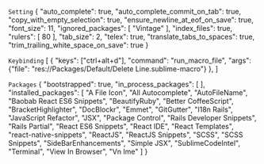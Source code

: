 `Setting`
{
  "auto_complete": true,
  "auto_complete_commit_on_tab": true,
  "copy_with_empty_selection": true,
  "ensure_newline_at_eof_on_save": true,
  "font_size": 11,
  "ignored_packages":
  [
    "Vintage"
  ],
  "index_files": true,
  "rulers":
  [
    80
  ],
  "tab_size": 2,
  "telex": true,
  "translate_tabs_to_spaces": true,
  "trim_trailing_white_space_on_save": true
}

`Keybinding`
[
  { "keys": ["ctrl+alt+d"], "command": "run_macro_file", "args": {"file": "res://Packages/Default/Delete Line.sublime-macro"} },
]

`Packages`
{
  "bootstrapped": true,
  "in_process_packages":
  [
  ],
  "installed_packages":
  [
    "A File Icon",
    "All Autocomplete",
    "AutoFileName",
    "Baobab React ES6 Snippets",
    "BeautifyRuby",
    "Better CoffeeScript",
    "BracketHighlighter",
    "DocBlockr",
    "Emmet",
    "GitGutter",
    "I18n Rails",
    "JavaScript Refactor",
    "JSX",
    "Package Control",
    "Rails Developer Snippets",
    "Rails Partial",
    "React ES6 Snippets",
    "React IDE",
    "React Templates",
    "react-native-snippets",
    "ReactJS",
    "ReactJS Snippets",
    "SCSS",
    "SCSS Snippets",
    "SideBarEnhancements",
    "Simple JSX",
    "SublimeCodeIntel",
    "Terminal",
    "View In Browser",
    "Vn Ime"
  ]
}
